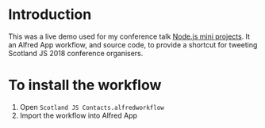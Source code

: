 
# Introduction

This was a live demo used for my conference talk [Node.js mini projects](https://umaar.github.io/node-mini-projects-talk/index.html#/). It an Alfred App workflow, and source code, to provide a shortcut for tweeting Scotland JS 2018 conference organisers.

# To install the workflow

1. Open `Scotland JS Contacts.alfredworkflow`
2. Import the workflow into Alfred App
